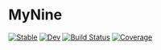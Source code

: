 # MyNine

[![Stable](https://img.shields.io/badge/docs-stable-blue.svg)](https://flobest.github.io/MyNine.jl/stable)
[![Dev](https://img.shields.io/badge/docs-dev-blue.svg)](https://flobest.github.io/MyNine.jl/dev)
[![Build Status](https://github.com/flobest/MyNine.jl/actions/workflows/CI.yml/badge.svg?branch=main)](https://github.com/flobest/MyNine.jl/actions/workflows/CI.yml?query=branch%3Amain)
[![Coverage](https://codecov.io/gh/flobest/MyNine.jl/branch/main/graph/badge.svg)](https://codecov.io/gh/flobest/MyNine.jl)
